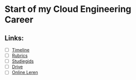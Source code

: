 # Start of my Cloud Engineering Career

## Links:

- [ ] [Timeline](https://docs.google.com/spreadsheets/d/e/2PACX-1vSLyhN3DvO2U_nKT4CAu8upC8AouBIe7dFHS8156DjmIok3HT54EW9Ij5SgpcsFhvs-GPghWQ9R6Cnn/pubhtml?gid=1716824088&single=true)
- [ ] [Rubrics](https://docs.google.com/spreadsheets/d/e/2PACX-1vRZ3Ak9ncabapiBOC0v2UpT0ON5b6R06rEiLL_SogPTMyPe4F1H4outMORfvEWh8r6iLS_ndag-eimn/pubhtml?gid=1679145797&single=true)
- [ ] [Studiegids](https://docs.google.com/document/d/1qAlCAMymeac9a5vjemS-6EwgizimEOaDuzul4ncWpdM/edit)
- [ ] [Drive](https://drive.google.com/drive/folders/1x3wo7M2cBO9Dh8YXBGAYeVmi2-5zyOKA?usp=sharing)
- [ ] [Online Leren](https://docs.google.com/document/d/1U3KkFgohybx2C5CJzJ9Tez2G1VjNrDoo7YF91xJZ0XA/edit)

